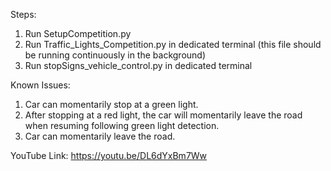 Steps:
1. Run SetupCompetition.py
2. Run Traffic_Lights_Competition.py in dedicated terminal (this file should be running continuously in the background)
3. Run stopSigns_vehicle_control.py in dedicated terminal

Known Issues:
1. Car can momentarily stop at a green light.
2. After stopping at a red light, the car will momentarily leave the road when resuming following green light detection.
3. Car can momentarily leave the road.

YouTube Link:
https://youtu.be/DL6dYxBm7Ww
